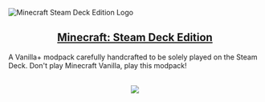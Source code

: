 ![Minecraft Steam Deck Edition Logo](https://i.imgur.com/GHUfShe.png)

<p align="center">
  <h2 align="center"><a href="https://modrinth.com/modpack/minecraft-steam-deck-edition">Minecraft: Steam Deck Edition</a></h2>
  A Vanilla+ modpack carefully handcrafted to be solely played on the Steam Deck. Don't play Minecraft Vanilla, play this modpack!
  <p align="center">
    <br />
    <a href="https://fabricmc.net/">
      <img src="https://img.shields.io/badge/API-Fabric-blue"></img>
    </a>
  </p>
</p>

